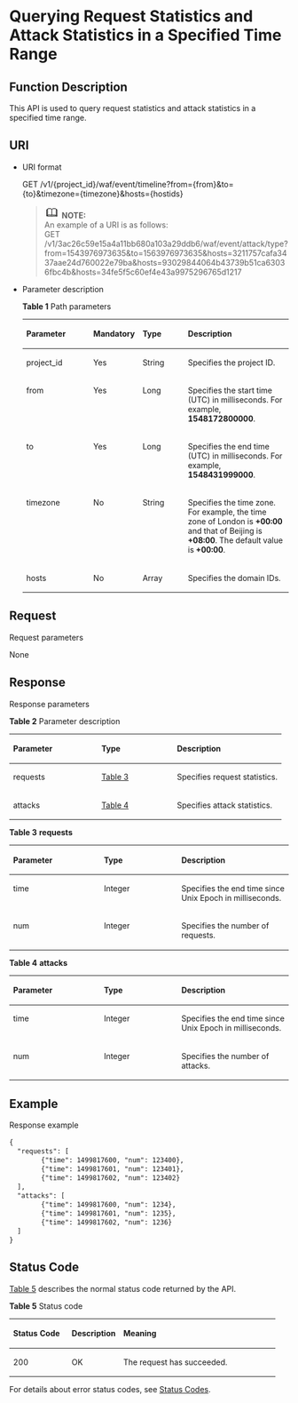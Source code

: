 # Querying Request Statistics and Attack Statistics in a Specified Time Range<a name="EN-US_TOPIC_0193630657"></a>

## Function Description<a name="section272892"></a>

This API is used to query request statistics and attack statistics in a specified time range.

## URI<a name="section22104283"></a>

-   URI format

    GET  /v1/\{project\_id\}/waf/event/timeline?from=\{from\}&to=\{to\}&timezone=\{timezone\}&hosts=\{hostids\}

    >![](public_sys-resources/icon-note.gif) **NOTE:**   
    >An example of a URI is as follows:  
    >GET  /v1/3ac26c59e15a4a11bb680a103a29ddb6/waf/event/attack/type?from=1543976973635&to=1563976973635&hosts=3211757cafa3437aae24d760022e79ba&hosts=93029844064b43739b51ca63036fbc4b&hosts=34fe5f5c60ef4e43a9975296765d1217  

-   Parameter description

    **Table  1**  Path parameters

    <a name="table23456073"></a>
    <table><thead align="left"><tr id="row24209096"><th class="cellrowborder" valign="top" width="25.507449255074494%" id="mcps1.2.5.1.1"><p id="p14779753"><a name="p14779753"></a><a name="p14779753"></a><strong id="b181631731111111"><a name="b181631731111111"></a><a name="b181631731111111"></a>Parameter</strong></p>
    </th>
    <th class="cellrowborder" valign="top" width="17.348265173482652%" id="mcps1.2.5.1.2"><p id="p56309310"><a name="p56309310"></a><a name="p56309310"></a><strong id="b9628338114"><a name="b9628338114"></a><a name="b9628338114"></a>Mandatory</strong></p>
    </th>
    <th class="cellrowborder" valign="top" width="17.33826617338266%" id="mcps1.2.5.1.3"><p id="p64760239"><a name="p64760239"></a><a name="p64760239"></a><strong id="b170120342111"><a name="b170120342111"></a><a name="b170120342111"></a>Type</strong></p>
    </th>
    <th class="cellrowborder" valign="top" width="39.806019398060194%" id="mcps1.2.5.1.4"><p id="p11088038"><a name="p11088038"></a><a name="p11088038"></a><strong id="b1731413610112"><a name="b1731413610112"></a><a name="b1731413610112"></a>Description</strong></p>
    </th>
    </tr>
    </thead>
    <tbody><tr id="row25715848"><td class="cellrowborder" valign="top" width="25.507449255074494%" headers="mcps1.2.5.1.1 "><p id="p2608959"><a name="p2608959"></a><a name="p2608959"></a>project_id</p>
    </td>
    <td class="cellrowborder" valign="top" width="17.348265173482652%" headers="mcps1.2.5.1.2 "><p id="p9999155"><a name="p9999155"></a><a name="p9999155"></a>Yes</p>
    </td>
    <td class="cellrowborder" valign="top" width="17.33826617338266%" headers="mcps1.2.5.1.3 "><p id="p4625227"><a name="p4625227"></a><a name="p4625227"></a>String</p>
    </td>
    <td class="cellrowborder" valign="top" width="39.806019398060194%" headers="mcps1.2.5.1.4 "><p id="p39099120"><a name="p39099120"></a><a name="p39099120"></a>Specifies the project ID.</p>
    </td>
    </tr>
    <tr id="row16347762"><td class="cellrowborder" valign="top" width="25.507449255074494%" headers="mcps1.2.5.1.1 "><p id="p49100373"><a name="p49100373"></a><a name="p49100373"></a>from</p>
    </td>
    <td class="cellrowborder" valign="top" width="17.348265173482652%" headers="mcps1.2.5.1.2 "><p id="p17707256"><a name="p17707256"></a><a name="p17707256"></a>Yes</p>
    </td>
    <td class="cellrowborder" valign="top" width="17.33826617338266%" headers="mcps1.2.5.1.3 "><p id="p25001603"><a name="p25001603"></a><a name="p25001603"></a>Long</p>
    </td>
    <td class="cellrowborder" valign="top" width="39.806019398060194%" headers="mcps1.2.5.1.4 "><p id="p18857034"><a name="p18857034"></a><a name="p18857034"></a>Specifies the start time (UTC) in milliseconds. For example, <strong id="b102003575485"><a name="b102003575485"></a><a name="b102003575485"></a>1548172800000</strong>.</p>
    </td>
    </tr>
    <tr id="row3762181511574"><td class="cellrowborder" valign="top" width="25.507449255074494%" headers="mcps1.2.5.1.1 "><p id="p1076241518579"><a name="p1076241518579"></a><a name="p1076241518579"></a>to</p>
    </td>
    <td class="cellrowborder" valign="top" width="17.348265173482652%" headers="mcps1.2.5.1.2 "><p id="p11762171595720"><a name="p11762171595720"></a><a name="p11762171595720"></a>Yes</p>
    </td>
    <td class="cellrowborder" valign="top" width="17.33826617338266%" headers="mcps1.2.5.1.3 "><p id="p18762131575715"><a name="p18762131575715"></a><a name="p18762131575715"></a>Long</p>
    </td>
    <td class="cellrowborder" valign="top" width="39.806019398060194%" headers="mcps1.2.5.1.4 "><p id="p676211156578"><a name="p676211156578"></a><a name="p676211156578"></a>Specifies the end time (UTC) in milliseconds. For example, <strong id="b10419170144910"><a name="b10419170144910"></a><a name="b10419170144910"></a>1548431999000</strong>.</p>
    </td>
    </tr>
    <tr id="row15254518105719"><td class="cellrowborder" valign="top" width="25.507449255074494%" headers="mcps1.2.5.1.1 "><p id="p192549185578"><a name="p192549185578"></a><a name="p192549185578"></a>timezone</p>
    </td>
    <td class="cellrowborder" valign="top" width="17.348265173482652%" headers="mcps1.2.5.1.2 "><p id="p8254151819574"><a name="p8254151819574"></a><a name="p8254151819574"></a>No</p>
    </td>
    <td class="cellrowborder" valign="top" width="17.33826617338266%" headers="mcps1.2.5.1.3 "><p id="p1525415181578"><a name="p1525415181578"></a><a name="p1525415181578"></a>String</p>
    </td>
    <td class="cellrowborder" valign="top" width="39.806019398060194%" headers="mcps1.2.5.1.4 "><p id="p162541618145710"><a name="p162541618145710"></a><a name="p162541618145710"></a>Specifies the time zone. For example, the time zone of London is <strong id="b117301023184915"><a name="b117301023184915"></a><a name="b117301023184915"></a>+00:00</strong> and that of Beijing is <strong id="b474762724910"><a name="b474762724910"></a><a name="b474762724910"></a>+08:00</strong>. The default value is <strong id="b224718353496"><a name="b224718353496"></a><a name="b224718353496"></a>+00:00</strong>.</p>
    </td>
    </tr>
    <tr id="row39666843"><td class="cellrowborder" valign="top" width="25.507449255074494%" headers="mcps1.2.5.1.1 "><p id="p58897682"><a name="p58897682"></a><a name="p58897682"></a>hosts</p>
    </td>
    <td class="cellrowborder" valign="top" width="17.348265173482652%" headers="mcps1.2.5.1.2 "><p id="p5982958"><a name="p5982958"></a><a name="p5982958"></a>No</p>
    </td>
    <td class="cellrowborder" valign="top" width="17.33826617338266%" headers="mcps1.2.5.1.3 "><p id="p14857623"><a name="p14857623"></a><a name="p14857623"></a>Array</p>
    </td>
    <td class="cellrowborder" valign="top" width="39.806019398060194%" headers="mcps1.2.5.1.4 "><p id="p62616820"><a name="p62616820"></a><a name="p62616820"></a>Specifies the domain IDs.</p>
    </td>
    </tr>
    </tbody>
    </table>


## Request<a name="section64720826"></a>

Request parameters

None

## Response<a name="section45616523"></a>

Response parameters

**Table  2**  Parameter description

<a name="table7646679"></a>
<table><thead align="left"><tr id="row48684466"><th class="cellrowborder" valign="top" width="32.46675332466753%" id="mcps1.2.4.1.1"><p id="p51127646"><a name="p51127646"></a><a name="p51127646"></a><strong id="b15679918171220"><a name="b15679918171220"></a><a name="b15679918171220"></a>Parameter</strong></p>
</th>
<th class="cellrowborder" valign="top" width="27.73722627737226%" id="mcps1.2.4.1.2"><p id="p47698687"><a name="p47698687"></a><a name="p47698687"></a><strong id="b1444121181310"><a name="b1444121181310"></a><a name="b1444121181310"></a>Type</strong></p>
</th>
<th class="cellrowborder" valign="top" width="39.796020397960206%" id="mcps1.2.4.1.3"><p id="p38388477"><a name="p38388477"></a><a name="p38388477"></a><strong id="b149423223136"><a name="b149423223136"></a><a name="b149423223136"></a>Description</strong></p>
</th>
</tr>
</thead>
<tbody><tr id="row9951978"><td class="cellrowborder" valign="top" width="32.46675332466753%" headers="mcps1.2.4.1.1 "><p id="p803902"><a name="p803902"></a><a name="p803902"></a>requests</p>
</td>
<td class="cellrowborder" valign="top" width="27.73722627737226%" headers="mcps1.2.4.1.2 "><p id="p65116065"><a name="p65116065"></a><a name="p65116065"></a><a href="#table1864743120361">Table 3</a></p>
</td>
<td class="cellrowborder" valign="top" width="39.796020397960206%" headers="mcps1.2.4.1.3 "><p id="p39909950"><a name="p39909950"></a><a name="p39909950"></a>Specifies request statistics.</p>
</td>
</tr>
<tr id="row59543404"><td class="cellrowborder" valign="top" width="32.46675332466753%" headers="mcps1.2.4.1.1 "><p id="p58286448"><a name="p58286448"></a><a name="p58286448"></a>attacks</p>
</td>
<td class="cellrowborder" valign="top" width="27.73722627737226%" headers="mcps1.2.4.1.2 "><p id="p23581848"><a name="p23581848"></a><a name="p23581848"></a><a href="#table1441245463618">Table 4</a></p>
</td>
<td class="cellrowborder" valign="top" width="39.796020397960206%" headers="mcps1.2.4.1.3 "><p id="p31081549"><a name="p31081549"></a><a name="p31081549"></a>Specifies attack statistics.</p>
</td>
</tr>
</tbody>
</table>

**Table  3** **requests**

<a name="table1864743120361"></a>
<table><thead align="left"><tr id="row11651123193616"><th class="cellrowborder" valign="top" width="32.46675332466753%" id="mcps1.2.4.1.1"><p id="p8652331123610"><a name="p8652331123610"></a><a name="p8652331123610"></a><strong id="b19344135922013"><a name="b19344135922013"></a><a name="b19344135922013"></a>Parameter</strong></p>
</th>
<th class="cellrowborder" valign="top" width="27.73722627737226%" id="mcps1.2.4.1.2"><p id="p16653173163614"><a name="p16653173163614"></a><a name="p16653173163614"></a><strong id="b1924208323"><a name="b1924208323"></a><a name="b1924208323"></a>Type</strong></p>
</th>
<th class="cellrowborder" valign="top" width="39.796020397960206%" id="mcps1.2.4.1.3"><p id="p1765414316365"><a name="p1765414316365"></a><a name="p1765414316365"></a><strong id="b1273133172116"><a name="b1273133172116"></a><a name="b1273133172116"></a>Description</strong></p>
</th>
</tr>
</thead>
<tbody><tr id="row14369133920360"><td class="cellrowborder" valign="top" width="32.46675332466753%" headers="mcps1.2.4.1.1 "><p id="p586543743614"><a name="p586543743614"></a><a name="p586543743614"></a>time</p>
</td>
<td class="cellrowborder" valign="top" width="27.73722627737226%" headers="mcps1.2.4.1.2 "><p id="p4865133733611"><a name="p4865133733611"></a><a name="p4865133733611"></a>Integer</p>
</td>
<td class="cellrowborder" valign="top" width="39.796020397960206%" headers="mcps1.2.4.1.3 "><p id="p58661537163619"><a name="p58661537163619"></a><a name="p58661537163619"></a>Specifies the end time since Unix Epoch in milliseconds.</p>
</td>
</tr>
<tr id="row33681839143618"><td class="cellrowborder" valign="top" width="32.46675332466753%" headers="mcps1.2.4.1.1 "><p id="p586810376369"><a name="p586810376369"></a><a name="p586810376369"></a>num</p>
</td>
<td class="cellrowborder" valign="top" width="27.73722627737226%" headers="mcps1.2.4.1.2 "><p id="p1086973783615"><a name="p1086973783615"></a><a name="p1086973783615"></a>Integer</p>
</td>
<td class="cellrowborder" valign="top" width="39.796020397960206%" headers="mcps1.2.4.1.3 "><p id="p4871143716361"><a name="p4871143716361"></a><a name="p4871143716361"></a>Specifies the number of requests.</p>
</td>
</tr>
</tbody>
</table>

**Table  4** **attacks**

<a name="table1441245463618"></a>
<table><thead align="left"><tr id="row1241695410366"><th class="cellrowborder" valign="top" width="32.46675332466753%" id="mcps1.2.4.1.1"><p id="p641715493612"><a name="p641715493612"></a><a name="p641715493612"></a><strong id="b1393228922"><a name="b1393228922"></a><a name="b1393228922"></a>Parameter</strong></p>
</th>
<th class="cellrowborder" valign="top" width="27.73722627737226%" id="mcps1.2.4.1.2"><p id="p14419115433618"><a name="p14419115433618"></a><a name="p14419115433618"></a><strong id="b1878758360"><a name="b1878758360"></a><a name="b1878758360"></a>Type</strong></p>
</th>
<th class="cellrowborder" valign="top" width="39.796020397960206%" id="mcps1.2.4.1.3"><p id="p942015493613"><a name="p942015493613"></a><a name="p942015493613"></a><strong id="b1430832337"><a name="b1430832337"></a><a name="b1430832337"></a>Description</strong></p>
</th>
</tr>
</thead>
<tbody><tr id="row742115443618"><td class="cellrowborder" valign="top" width="32.46675332466753%" headers="mcps1.2.4.1.1 "><p id="p0422254153613"><a name="p0422254153613"></a><a name="p0422254153613"></a>time</p>
</td>
<td class="cellrowborder" valign="top" width="27.73722627737226%" headers="mcps1.2.4.1.2 "><p id="p0423115443611"><a name="p0423115443611"></a><a name="p0423115443611"></a>Integer</p>
</td>
<td class="cellrowborder" valign="top" width="39.796020397960206%" headers="mcps1.2.4.1.3 "><p id="p542415544363"><a name="p542415544363"></a><a name="p542415544363"></a>Specifies the end time since Unix Epoch in milliseconds.</p>
</td>
</tr>
<tr id="row1342565413362"><td class="cellrowborder" valign="top" width="32.46675332466753%" headers="mcps1.2.4.1.1 "><p id="p10426754133613"><a name="p10426754133613"></a><a name="p10426754133613"></a>num</p>
</td>
<td class="cellrowborder" valign="top" width="27.73722627737226%" headers="mcps1.2.4.1.2 "><p id="p642775493614"><a name="p642775493614"></a><a name="p642775493614"></a>Integer</p>
</td>
<td class="cellrowborder" valign="top" width="39.796020397960206%" headers="mcps1.2.4.1.3 "><p id="p1342810548364"><a name="p1342810548364"></a><a name="p1342810548364"></a>Specifies the number of attacks.</p>
</td>
</tr>
</tbody>
</table>

## Example<a name="section6158236101217"></a>

Response example

```
{
  "requests": [
        {"time": 1499817600, "num": 123400},
        {"time": 1499817601, "num": 123401},
        {"time": 1499817602, "num": 123402}
  ],
  "attacks": [
        {"time": 1499817600, "num": 1234},
        {"time": 1499817601, "num": 1235},
        {"time": 1499817602, "num": 1236}
  ]
}
```

## Status Code<a name="section7895529"></a>

[Table 5](#en-us_topic_0193631139_t82c3440f3efb42a38b9d4dc4011a33d0)  describes the normal status code returned by the API.

**Table  5**  Status code

<a name="en-us_topic_0193631139_t82c3440f3efb42a38b9d4dc4011a33d0"></a>
<table><thead align="left"><tr id="en-us_topic_0193631139_r3d6e2f205c444705bdbb9daaac74e575"><th class="cellrowborder" valign="top" width="22%" id="mcps1.2.4.1.1"><p id="en-us_topic_0193631139_af3c4073076f24eca88d94e3fa1effdc6"><a name="en-us_topic_0193631139_af3c4073076f24eca88d94e3fa1effdc6"></a><a name="en-us_topic_0193631139_af3c4073076f24eca88d94e3fa1effdc6"></a>Status Code</p>
</th>
<th class="cellrowborder" valign="top" width="19.41%" id="mcps1.2.4.1.2"><p id="en-us_topic_0193631139_en-us_topic_0144911667_p4531342288"><a name="en-us_topic_0193631139_en-us_topic_0144911667_p4531342288"></a><a name="en-us_topic_0193631139_en-us_topic_0144911667_p4531342288"></a>Description</p>
</th>
<th class="cellrowborder" valign="top" width="58.589999999999996%" id="mcps1.2.4.1.3"><p id="en-us_topic_0193631139_ada185614bba24140995b8123b3e9faa8"><a name="en-us_topic_0193631139_ada185614bba24140995b8123b3e9faa8"></a><a name="en-us_topic_0193631139_ada185614bba24140995b8123b3e9faa8"></a>Meaning</p>
</th>
</tr>
</thead>
<tbody><tr id="en-us_topic_0193631139_rc7b2adc390904a1ba79e303017797786"><td class="cellrowborder" valign="top" width="22%" headers="mcps1.2.4.1.1 "><p id="en-us_topic_0193631139_a93f3895d44bb4226934cc626ac50e37b"><a name="en-us_topic_0193631139_a93f3895d44bb4226934cc626ac50e37b"></a><a name="en-us_topic_0193631139_a93f3895d44bb4226934cc626ac50e37b"></a>200</p>
</td>
<td class="cellrowborder" valign="top" width="19.41%" headers="mcps1.2.4.1.2 "><p id="en-us_topic_0193631139_en-us_topic_0144911667_p7538425819"><a name="en-us_topic_0193631139_en-us_topic_0144911667_p7538425819"></a><a name="en-us_topic_0193631139_en-us_topic_0144911667_p7538425819"></a>OK</p>
</td>
<td class="cellrowborder" valign="top" width="58.589999999999996%" headers="mcps1.2.4.1.3 "><p id="en-us_topic_0193631139_en-us_topic_0144911667_p369874114414"><a name="en-us_topic_0193631139_en-us_topic_0144911667_p369874114414"></a><a name="en-us_topic_0193631139_en-us_topic_0144911667_p369874114414"></a>The request has succeeded.</p>
</td>
</tr>
</tbody>
</table>

For details about error status codes, see  [Status Codes](status-codes.md).

